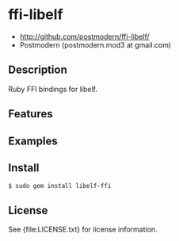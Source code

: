 # ffi-libelf

* http://github.com/postmodern/ffi-libelf/
* Postmodern (postmodern.mod3 at gmail.com)

## Description

Ruby FFI bindings for libelf.

## Features

## Examples

## Install

    $ sudo gem install libelf-ffi

## License

See {file:LICENSE.txt} for license information.

